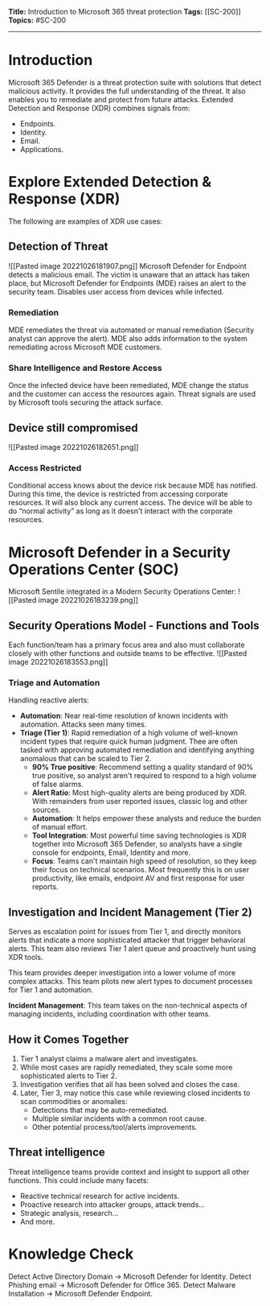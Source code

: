 **Title:** Introduction to Microsoft 365 threat protection
**Tags:** [[SC-200]]
**Topics:** #SC-200

---
# Introduction
Microsoft 365 Defender is a threat protection suite with solutions that detect malicious activity. It provides the full understanding of the threat. It also enables you to remediate and protect from future attacks.
Extended Detection and Response (XDR) combines signals from:
- Endpoints.
- Identity.
- Email.
- Applications.

# Explore Extended Detection & Response (XDR)
The following are examples of XDR use cases:

## Detection of Threat
![[Pasted image 20221026181907.png]]
Microsoft Defender for Endpoint detects a malicious email. The victim is unaware that an attack has taken place, but Microsoft Defender for Endpoints (MDE) raises an alert to the security team. Disables user access from devices while infected.

### Remediation
MDE remediates the threat via automated or manual remediation (Security analyst can approve the alert). 
MDE also adds information to the system remediating across Microsoft MDE customers.

### Share Intelligence and Restore Access
Once the infected device have been remediated, MDE change the status and the customer can access the resources again. Threat signals are used by Microsoft tools securing the attack surface.

## Device still compromised
![[Pasted image 20221026182651.png]]
### Access Restricted
Conditional access knows about the device risk because MDE has notified. During this time, the device is restricted from accessing corporate resources. It will also block any current access. The device will be able to do “normal activity” as long as it doesn't interact with the corporate resources.

# Microsoft Defender in a Security Operations Center (SOC)
Microsoft Sentile integrated in a Modern Security Operations Center:
![[Pasted image 20221026183239.png]]

## Security Operations Model - Functions and Tools
Each function/team has a primary focus area and also must collaborate closely with other functions and outside teams to be effective. 
![[Pasted image 20221026183553.png]]

### Triage and Automation
Handling reactive alerts:
- **Automation**: Near real-time resolution of known incidents with automation. Attacks seen many times.
- **Triage (Tier 1)**: Rapid remediation of a high volume of well-known incident types that require quick human judgment. Thee are often tasked with approving automated remediation and identifying anything anomalous that can be scaled to Tier 2.
	- **90% True positive**: Recommend setting a quality standard of 90% true positive, so analyst aren't required to respond to a high volume of false alarms.
	- **Alert Ratio**: Most high-quality alerts are being produced by XDR. With remainders from user reported issues, classic log and other sources.
	- **Automation**: It helps empower these analysts and reduce the burden of manual effort. 
	- **Tool Integration**: Most powerful time saving technologies is XDR together into Microsoft 365 Defender, so analysts have a single console for endpoints, Email, Identity and more.
	- **Focus**: Teams can't maintain high speed of resolution, so they keep their focus on technical scenarios. Most frequently this is on user productivity, like emails, endpoint AV and first response for user reports.

## Investigation and Incident Management (Tier 2)
Serves as escalation point for issues from Tier 1, and directly monitors alerts that indicate a more sophisticated attacker that trigger behavioral alerts. This team also reviews Tier 1 alert queue and proactively hunt using XDR tools.

This team provides deeper investigation into a lower volume of more complex attacks. This team pilots new alert types to document processes for Tier 1 and automation.

**Incident Management**: This team takes on the non-technical aspects of managing incidents, including coordination with other teams.

## How it Comes Together
1. Tier 1 analyst claims a malware alert and investigates.
2. While most cases are rapidly remediated, they scale some more sophisticated alerts to Tier 2.
3. Investigation verifies that all has been solved and closes the case.
4. Later, Tier 3, may notice this case while reviewing closed incidents to scan commodities or anomalies:
	- Detections that may be auto-remediated.
	- Multiple similar incidents with a common root cause.
	- Other potential process/tool/alerts improvements.

## Threat intelligence
Threat intelligence teams provide context and insight to support all other functions. This could include many facets:
- Reactive technical research for active incidents.
- Proactive research into attacker groups, attack trends…
- Strategic analysis, research…
- And more.

# Knowledge Check
Detect Active Directory Domain → Microsoft Defender for Identity.
Detect Phishing email → Microsoft Defender for Office 365.
Detect Malware Installation → Microsoft Defender Endpoint.
